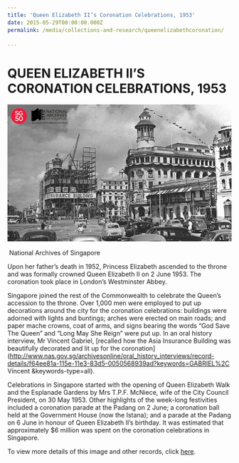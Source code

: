 ```yaml
---
title: 'Queen Elizabeth II’s Coronation Celebrations, 1953'
date: 2015-05-29T00:00:00.000Z
permalink: /media/collections-and-research/queenelizabethcoronation/

---
```



<iframe id="pxcelframe" src="//t.sharethis.com/a/t_.htm?ver=0.345.16984&amp;cid=c010#rnd=1577952859742&amp;cid=c010&amp;dmn=www.nas.gov.sg&amp;tt=t.dhj&amp;dhjLcy=51&amp;lbl=pxcel&amp;flbl=pxcel&amp;ll=d&amp;ver=0.345.16984&amp;ell=d&amp;cck=__stid&amp;pn=%2Fblogs%2Farchivistpick%2Fcoronation-celebrations%2F&amp;qs=na&amp;rdn=www.nas.gov.sg&amp;rpn=%2Fblogs%2Farchivistpick%2F2015%2F05%2F&amp;rqs=na&amp;cc=SG&amp;cont=AS&amp;ipaddr=" style="display: none;"></iframe>

# QUEEN ELIZABETH II’S CORONATION CELEBRATIONS, 1953

![National Archives of Singapore](../../../images/blogs/2015-05-29-L.jpg)

​															National Archives of Singapore

Upon her father’s death in 1952, Princess Elizabeth ascended to the throne and was formally crowned Queen Elizabeth II on 2 June 1953. The coronation took place in London’s Westminster Abbey.

Singapore joined the rest of the Commonwealth to celebrate the Queen’s accession to the throne. Over 1,000 men were employed to put up decorations around the city for the coronation celebrations: buildings were adorned with lights and buntings; arches were erected on main roads; and paper mache crowns, coat of arms, and signs bearing the words “God Save The Queen” and “Long May She Reign” were put up. In an oral history interview, Mr Vincent Gabriel, [recalled how the Asia Insurance Building was beautifully decorated and lit up for the coronation](http://www.nas.gov.sg/archivesonline/oral_history_interviews/record-details/f64ee81a-115e-11e3-83d5-0050568939ad?keywords=GABRIEL%2C Vincent &keywords-type=all).

Celebrations in Singapore started with the opening of Queen Elizabeth Walk and the Esplanade Gardens by Mrs T.P.F. McNiece, wife of the City Council President, on 30 May 1953. Other highlights of the week-long festivities included a coronation parade at the Padang on 2 June; a coronation ball held at the Government House (now the Istana); and a parade at the Padang on 6 June in honour of Queen Elizabeth II’s birthday. It was estimated that approximately $6 million was spent on the coronation celebrations in Singapore.

To view more details of this image and other records, click [here](http://www.nas.gov.sg/archivesonline/photographs/record-details/b087770b-1161-11e3-83d5-0050568939ad).